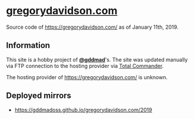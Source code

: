 # [gregorydavidson.com](https://gregorydavidson.com/)

Source code of <https://gregorydavidson.com/> as of January 11th, 2019.

## Information

This site is a hobby project of [**@gddmad**](https://github.com/gddmad)'s. The
site was updated manually via FTP connection to the hosting provider via
[Total Commander](https://www.ghisler.com/).

The hosting provider of https://gregorydavidson.com/ is unknown.

## Deployed mirrors

- <https://gddmadoss.github.io/gregorydavidson.com/2019>
